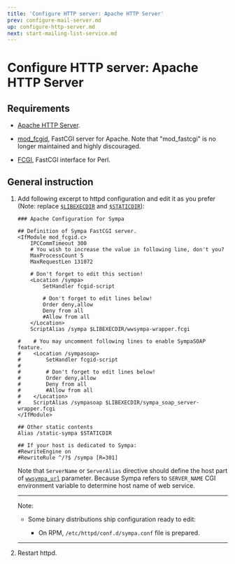 ```yaml
---
title: 'Configure HTTP server: Apache HTTP Server'
prev: configure-mail-server.md
up: configure-http-server.md
next: start-mailing-list-service.md
---
```


Configure HTTP server: Apache HTTP Server
=========================================

Requirements
------------

* [Apache HTTP Server](http://httpd.apache.org/download.cgi).

* [mod_fcgid](http://httpd.apache.org/mod_fcgid/), FastCGI server for Apache.
  Note that "mod_fastcgi" is no longer maintained and highly discouraged.

* [FCGI](https://metacpan.org/release/FCGI), FastCGI interface for Perl.

General instruction
-------------------

1. Add following excerpt to httpd configuration and edit it as you prefer
   (Note: replace [``$LIBEXECDIR``](../layout.md#libexecdir) and
   [``$STATICDIR``](../layout.md#staticdir)):
   ```
   ### Apache Configuration for Sympa

   ## Definition of Sympa FastCGI server.
   <IfModule mod_fcgid.c>
       IPCCommTimeout 300
       # You wish to increase the value in following line, don't you?
       MaxProcessCount 5
       MaxRequestLen 131072

       # Don't forget to edit this section!
       <Location /sympa>
           SetHandler fcgid-script

           # Don't forget to edit lines below!
           Order deny,allow
           Deny from all
           #Allow from all
       </Location>
       ScriptAlias /sympa $LIBEXECDIR/wwsympa-wrapper.fcgi

   #    # You may uncomment following lines to enable SympaSOAP feature.
   #    <Location /sympasoap>
   #        SetHandler fcgid-script
   #
   #        # Don't forget to edit lines below!
   #        Order deny,allow
   #        Deny from all
   #        #Allow from all
   #    </Location>
   #    ScriptAlias /sympasoap $LIBEXECDIR/sympa_soap_server-wrapper.fcgi
   </IfModule>

   ## Other static contents
   Alias /static-sympa $STATICDIR

   ## If your host is dedicated to Sympa:
   #RewriteEngine on
   #RewriteRule ^/?$ /sympa [R=301]
   ```

   Note that ``ServerName`` or ``ServerAlias`` directive should define
   the host part of [``wwsympa_url``](../man/sympa.conf.5.md#wwsympa_url)
   parameter.  Because Sympa refers to ``SERVER_NAME`` CGI environment variable
   to determine host name of web service.

   ----
   Note:

   * Some binary distributions ship configuration ready to edit:

     - On RPM, ``/etc/httpd/conf.d/sympa.conf`` file is prepared.

   ----

2. Restart httpd.


